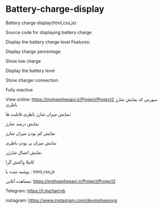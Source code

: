 # Battery-charge-display
Battery charge display(html,css,js)

Source code for displaying battery charge

Display the battery charge level Features:

Display charge percentage

Show low charge

Display the battery level

Show charger connection

Fully reactive


View online: https://mohsenhesavi.ir/Project/Project2
سورس کد نمایش شارژ باطری

نمایش میزان شارژ باطری قابلیت ها:

نمایش درصد شارژ

نمایش کم بودن میزان شارژ

نمایش میزان پر بودن باطری

نمایش اتصال شارژر

کاملا واکنش گرا

نوشته شده با : html,css,js


مشاهده آنلاین: https://mohsenhesavi.ir/Project/Project2

Telegram: https://t.me/tarcyb

instagram: https://www.instagram.com/devmohsenorg
